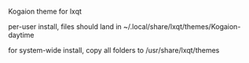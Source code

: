 Kogaion theme for lxqt

per-user install, files should land in ~/.local/share/lxqt/themes/Kogaion-daytime

for system-wide install, copy all folders to /usr/share/lxqt/themes